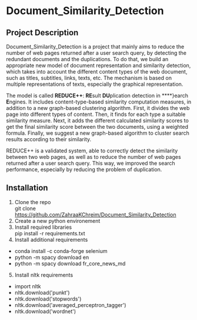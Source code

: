 # Document_Similarity_Detection

## Project Description
Document_Similarity_Detection is a project that mainly aims to reduce the number of web pages returned after a user search query, by detecting the redundant documents and the
duplications. To do that, we build an appropriate new model of document representation and similarity detection, which takes into account the different content types of the web 
document, such as titles, subtitles, links, texts, etc. The mechanism is based on multiple representations of texts, especially the graphical representation.

The model is called **REDUCE++**: **RE**sult **DU**plication detection in ****}earch **E**ngines. It includes content-type-based similarity computation measures, in addition to a 
new graph-based clustering algorithm. First, it divides the web page into different types of content. Then, it finds for each type a suitable similarity measure. Next, it adds the 
different calculated similarity scores to get the final similarity score between the two documents, using a weighted formula. Finally, we suggest a new graph-based algorithm to 
cluster search results according to their similarity.

REDUCE++ is a validated system, able to correctly detect the similarity between two web pages, as well as to reduce the number of web pages returned after a user search query.
This way, we improved the search performance, especially by reducing the problem of duplication.

## Installation
1. Clone the repo <br />
git clone https://github.com/ZahraaKChreim/Document_Similarity_Detection
2. Create a new python environement
3. Install required libraries <br />
pip install -r requirements.txt
4. Install additional requirements
- conda install -c conda-forge selenium
- python -m spacy download en
- python -m spacy download fr_core_news_md
5. Install nltk requirements
- import nltk
- nltk.download('punkt')
- nltk.download('stopwords')
- nltk.download('averaged_perceptron_tagger')
- nltk.download('wordnet')
